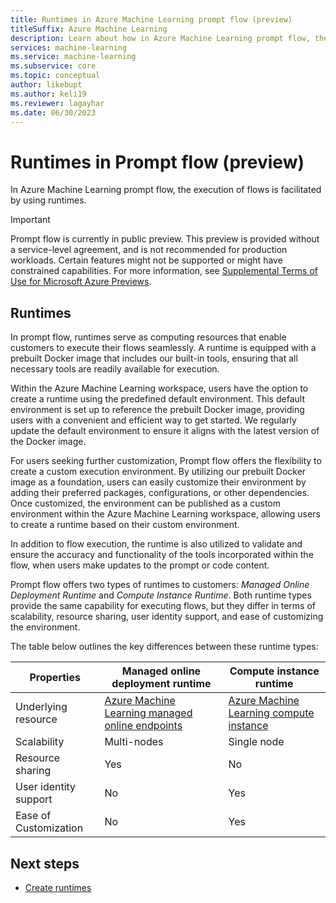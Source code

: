 ```yaml
---
title: Runtimes in Azure Machine Learning prompt flow (preview)
titleSuffix: Azure Machine Learning
description: Learn about how in Azure Machine Learning prompt flow, the execution of flows is facilitated by using runtimes.
services: machine-learning
ms.service: machine-learning
ms.subservice: core
ms.topic: conceptual
author: likebupt
ms.author: keli19
ms.reviewer: lagayhar
ms.date: 06/30/2023
---
```


# Runtimes in Prompt flow (preview)

In Azure Machine Learning prompt flow, the execution of flows is facilitated by using runtimes.

> [!IMPORTANT]
> Prompt flow is currently in public preview. This preview is provided without a service-level agreement, and is not recommended for production workloads. Certain features might not be supported or might have constrained capabilities.
> For more information, see [Supplemental Terms of Use for Microsoft Azure Previews](https://azure.microsoft.com/support/legal/preview-supplemental-terms/).

## Runtimes

In prompt flow, runtimes serve as computing resources that enable customers to execute their flows seamlessly. A runtime is equipped with a prebuilt Docker image that includes our built-in tools, ensuring that all necessary tools are readily available for execution.

Within the Azure Machine Learning workspace, users have the option to create a runtime using the predefined default environment. This default environment is set up to reference the prebuilt Docker image, providing users with a convenient and efficient way to get started. We regularly update the default environment to ensure it aligns with the latest version of the Docker image.

For users seeking further customization, Prompt flow offers the flexibility to create a custom execution environment. By utilizing our prebuilt Docker image as a foundation, users can easily customize their environment by adding their preferred packages, configurations, or other dependencies. Once customized, the environment can be published as a custom environment within the Azure Machine Learning workspace, allowing users to create a runtime based on their custom environment.

In addition to flow execution, the runtime is also utilized to validate and ensure the accuracy and functionality of the tools incorporated within the flow, when users make updates to the prompt or code content.

Prompt flow offers two types of runtimes to customers: *Managed Online Deployment Runtime* and *Compute Instance Runtime*. Both runtime types provide the same capability for executing flows, but they differ in terms of scalability, resource sharing, user identity support, and ease of customizing the environment.

The table below outlines the key differences between these runtime types:

|Properties     | Managed online deployment runtime                            | Compute instance runtime                                     |
| --------------------- | ------------------------------------------------------------ | ------------------------------------------------------------ |
| Underlying resource   | [Azure Machine Learning managed online endpoints](../concept-endpoints-online.md) | [Azure Machine Learning compute instance](../concept-compute-instance.md) |
| Scalability           | Multi-nodes                                                  | Single node                                                  |
| Resource sharing      | Yes                                                          | No                                                           |
| User identity support | No                                                           | Yes                                                          |
| Ease of Customization | No                                                           | Yes                                                          |

## Next steps

- [Create runtimes](how-to-create-manage-runtime.md)
